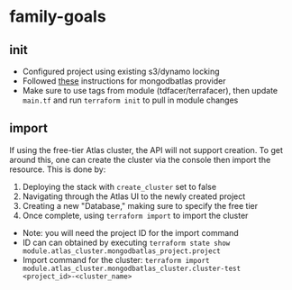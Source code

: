 # family-goals

## init

* Configured project using existing s3/dynamo locking
* Followed [these](https://registry.terraform.io/providers/mongodb/mongodbatlas/latest/docs) instructions for mongodbatlas provider
* Make sure to use tags from module (tdfacer/terrafacer), then update `main.tf` and run `terraform init` to pull in module changes

## import

If using the free-tier Atlas cluster, the API will not support creation. To get around this, one can create the cluster via the console then import the resource. This is done by:

1. Deploying the stack with `create_cluster` set to false
2. Navigating through the Atlas UI to the newly created project
3. Creating a new "Database," making sure to specify the free tier
4. Once complete, using `terraform import` to import the cluster

* Note: you will need the project ID for the import command
* ID can can obtained by executing  `terraform state show module.atlas_cluster.mongodbatlas_project.project`
* Import command for the cluster: `terraform import module.atlas_cluster.mongodbatlas_cluster.cluster-test <project_id>-<cluster_name>`
